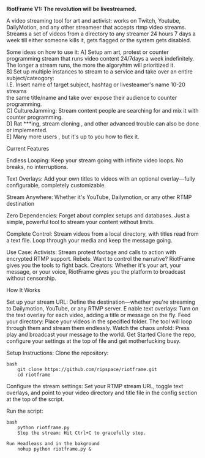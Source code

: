 **RiotFrame V1: The revolution will be livestreamed.**

A video streaming tool for art and activist: works on Twitch, Youtube, DailyMotion, and any other streameer that accepts rtmp video streams.
Streams a set of videos from a directory to any streamer 24 hours 7 days a week till either someone kills it, gets flagged or the system gets disabled.

Some ideas on how to use it:
A] Setup am art,  protest or counter programming stream that runs video content 24/7days a week indefinitely.
    The longer a stream runs, the more the algoryhtm will prioritized it.  
B] Set up multiple instances to stream to a service and take over an entire subject/cateogory:  
   I.E. Insert name of target subject, hashtag or livesteamer's name 10-20 streams  
   the same title/name and take over expose their audience to counter programming.  
C] CultureJamming: Stream content people are searching for and mix it with counter programming.  
D] Rat ***ing, stream cloning , and other advanced trouble can also be done or implemented.  
E] Many more users , but it's up to you how to flex it.  

Current Features

Endless Looping: Keep your stream going with infinite video loops. No breaks, no interruptions.

Text Overlays: Add your own titles to videos with an optional overlay—fully configurable, completely customizable.

Stream Anywhere: Whether it's YouTube, Dailymotion, or any other RTMP destination

Zero Dependencies: Forget about complex setups and databases. Just a simple, powerful tool to stream your content without limits.

Complete Control: Stream videos from a local directory, with titles read from a text file. Loop through your media and keep the message going.

Use Case:
Activists: Stream protest footage and calls to action with encrypted RTMP support.
Rebels: Want to control the narrative? RiotFrame gives you the tools to fight back.
Creators: Whether it's your art, your message, or your voice, RiotFrame gives you the platform to broadcast without censorship.

How It Works

Set up your stream URL: Define the destination—whether you're streaming to Dailymotion, YouTube, or any RTMP server.
E
nable text overlays: Turn on the text overlay for each video, adding a title or message on the fly.
Feed your directory: Place your videos in the specified folder. The tool will loop through them and stream them endlessly.
Watch the chaos unfold: Press play and broadcast your message to the world.
Get Started
Clone the repo, configure your settings at the top of file and get motherfucking busy.

Setup Instructions:
Clone the repository:

```
bash
    git clone https://github.com/ripspace/riotframe.git
    cd riotframe
```

Configure the stream settings: Set your RTMP stream URL, toggle text overlays, and point to your video directory and title file in the config section at the top of the script.


Run the script:

```
bash
    python riotframe.py
    Stop the stream: Hit Ctrl+C to gracefully stop.
```


```
Run Headleass and in the bakground
    nohup python riotframe.py &
```
    
